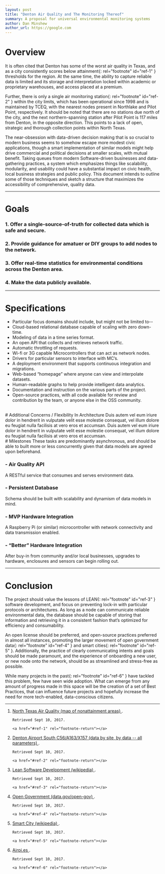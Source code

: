 ```yaml
---
layout: post
title: "Denton Air Quality and The Monitoring Thereof"
summary: A proposal for universal environmental monitoring systems
author: Dan Minshew
author_url: https://google.com
---
```


# Overview
It is often cited that Denton has some of the worst air quality in Texas, and as a city consistently scores below attainment[](#fn-1){: rel="footnote" id="ref-1" } thresholds for the region. At the same time, the ability to capture reliable data is limited and its storage and interpretation locked within academic or proprietary warehouses, and access placed at a premium.

Further, there is only a single air monitoring station[](#fn-2){: rel="footnote" id="ref-2" } within the city limits, which has been operational since 1998 and is maintained by TCEQ, with the nearest nodes present in Northlake and Pilot Point, respectively. It should be noted that there are no stations due north of the city, and the next northern-spanning station after Pilot Point is 117 miles from Denton, in the opposite direction. This points to a lack of open, strategic and thorough collection points within North Texas.

The near-obsession with data-driven decision making that is so crucial to modern business seems to somehow escape more modest civic applications, though a smart implementation of similar models might help drive commercial and political decisions at smaller scales, with mutual benefit.
Taking queues from modern Software-driven businesses and data-gathering practices, a system which emphasizes things like scalability, modularity, and usability could have a substantial impact on civic health, local business strategies and public policy. This document intends to outline some of those techniques and sketch a structure that maximizes the accessibility of comprehensive, quality data.

---

# Goals
### 1. Offer a single-source-of-truth for collected data which is safe and secure.
### 2. Provide guidance for amatuer or DIY groups to add nodes to the network.
### 3. Offer real-time statistics for environmental conditions across the Denton area.
### 4. Make the data publicly available.

---


# Specifications
- Particular focus domains should include, but might not be limited to--
- Cloud-based relational database capable of scaling with zero down-time.
- Modeling of data in a time series format.
- An open API that collects and retrieves network traffic.
- Automatic throttling of requests.
- Wi-fi or 3G capable Microcontrollers that can act as network nodes.
- Drivers for particular sensors to interface with MC’s.
- A deployment environment that supports continuous integration and migrations.
- Web-based “homepage” where anyone can view and interpolate datasets.
- Human-readable graphs to help provide intelligent data analytics.
- Documentation and instruction on the various parts of the project.
- Open-source practices, with all code available for review and contribution by the team, or anyone else in the OSS community.

<br />
# Additional Concerns / Flexibility In Architecture
Duis autem vel eum iriure dolor in hendrerit in vulputate velit esse molestie consequat, vel illum dolore eu feugiat nulla facilisis at vero eros et accumsan.
Duis autem vel eum iriure dolor in hendrerit in vulputate velit esse molestie consequat, vel illum dolore eu feugiat nulla facilisis at vero eros et accumsan.

<br />
# Milestones
These tasks are predominantly asynchronous, and should be able to built more or less concurrently given that data models are agreed upon beforehand.

### - Air Quality API
A RESTful service that consumes and serves environment data.

### - Persistent Database
Schema should be built with scalability and dynamism of data models in mind.

### - MVP Hardware Integration
A Raspberry Pi (or similar) microcontroller with network connectivity and data transmission enabled.

### - “Better” Hardware Integration
After buy-in from community and/or local businesses, upgrades to hardware, enclosures and sensors can begin rolling out.

---

# Conclusion
The project should value the lessons of LEAN[](#fn-3){: rel="footnote" id="ref-3" } software development, and focus on preventing lock-in with particular protocols or architectures. As long as a node can communicate reliable environmental data, the database should be capable of storing that information and retrieving it in a consistent fashion that’s optimized for efficiency and consumability.

An open license should be preferred, and open-source practices preferred in almost all instances, promoting the larger movement of open government data[](#fn-4){: rel="footnote" id="ref-4" } and smart cities[](#fn-5){: rel="footnote" id="ref-5" }. Additionally, the practice of clearly communicating intents and goals should be made paramount, and the experience of onboarding a new user, or new node onto the network, should be as streamlined and stress-free as possible.

While many projects in the past[](#fn-6){: rel="footnote" id="ref-6" } have tackled this problem, few have seen wide adoption. What can emerge from any amount of progress made in this space will be the creation of a set of Best Practices, that can influence future projects and hopefully increase the need for more tech-enabled, data-conscious citizens.

---

<ol>
  <li id="fn-1">
    <a href="http://www.airnorthtexas.org/airquality">
      North Texas Air Quality (map of nonattainment areas)
    </a>.

    Retrieved Sept 10, 2017.

    <a href="#ref-1" rel="footnote-return"></a>
  </li>

  <li id="fn-2">
    <a href="https://www.tceq.texas.gov/cgi-bin/compliance/monops/daily_summary.pl?cams=56">
      Denton Airport South C56/A163/X157 (data by site, by data -- all parameters)
    </a>.

    Retrieved Sept 10, 2017.

    <a href="#ref-2" rel="footnote-return"></a>
  </li>

  <li id="fn-3">
    <a href="https://en.wikipedia.org/wiki/Lean_software_development">
      Lean Software Development (wikipedia)
    </a>.

    Retrieved Sept 10, 2017.

    <a href="#ref-3" rel="footnote-return"></a>
  </li>

  <li id="fn-4">
    <a href="https://www.data.gov/open-gov">
      Open Government (data.gov/open-gov)
    </a>.

    Retrieved Sept 10, 2017.

    <a href="#ref-4" rel="footnote-return"></a>
  </li>

  <li id="fn-5">
    <a href="https://en.wikipedia.org/wiki/Smart_city">
      Smart City (wikipedia)
    </a>.

    Retrieved Sept 10, 2017.

    <a href="#ref-5" rel="footnote-return"></a>
  </li>

  <li id="fn-6">
    <a href="http://airpi.es/">
      Airpi.es
    </a>.

    Retrieved Sept 10, 2017.

    <a href="#ref-6" rel="footnote-return"></a>
  </li>

</ol>
